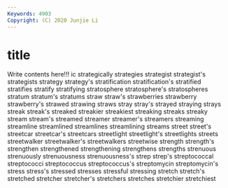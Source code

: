 ```yaml
---
Keywords: 4903
Copyright: (C) 2020 Junjie Li
---
```


# title

Write contents here!!!
ic 
strategically 
strategies 
strategist 
strategist's 
strategists 
strategy
strategy's 
stratification 
stratification's 
stratified 
stratifies 
stratify 
stratifying 
stratosphere 
stratosphere's 
stratospheres
stratum 
stratum's 
stratums 
straw 
straw's 
strawberries 
strawberry 
strawberry's 
strawed 
strawing
straws 
stray 
stray's 
strayed 
straying 
strays 
streak 
streak's 
streaked 
streakier
streakiest 
streaking 
streaks 
streaky 
stream 
stream's 
streamed 
streamer 
streamer's 
streamers
streaming 
streamline 
streamlined 
streamlines 
streamlining 
streams 
street 
street's 
streetcar 
streetcar's
streetcars 
streetlight 
streetlight's 
streetlights 
streets 
streetwalker 
streetwalker's 
streetwalkers 
streetwise 
strength
strength's 
strengthen 
strengthened 
strengthening 
strengthens 
strengths 
strenuous 
strenuously 
strenuousness 
strenuousness's
strep 
strep's 
streptococcal 
streptococci 
streptococcus 
streptococcus's 
streptomycin 
streptomycin's 
stress 
stress's
stressed 
stresses 
stressful 
stressing 
stretch 
stretch's 
stretched 
stretcher 
stretcher's 
stretchers
stretches 
stretchier 
stretchiest 
